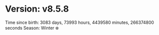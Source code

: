# Version: v8.5.8
Time since birth: 3083 days, 73993 hours, 4439580 minutes, 266374800 seconds
Season: Winter ❄️
